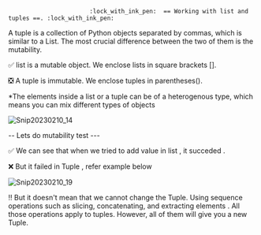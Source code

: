                            :lock_with_ink_pen:  == Working with list and tuples ==. :lock_with_ink_pen:

A tuple is a collection of Python objects separated by commas, which is similar to a List. The most crucial difference between the two of them is the mutability. 


:white_check_mark: list is a mutable object. We enclose lists in square brackets [].

:negative_squared_cross_mark: A tuple is immutable. We enclose tuples in parentheses().

*The elements inside a list or a tuple can be of a heterogenous type, which means you can mix different types of objects 


![Snip20230210_14](https://user-images.githubusercontent.com/93876736/218103608-e20fc0a2-55f1-40d8-8596-84b4ef11dcf2.png)


-- Lets do mutability test ---


 :white_check_mark:  We can see that when we tried to add value in list , it succeded . 

:x: But it failed in Tuple , refer example below





![Snip20230210_19](https://user-images.githubusercontent.com/93876736/218107361-f9e81372-374d-4e77-8651-cfab761a24c5.png)


:bangbang:  But it doesn't mean that we cannot change the Tuple. Using sequence operations such as slicing, concatenating, and extracting elements . All those operations apply to tuples. However, all of them will give you a new Tuple.


